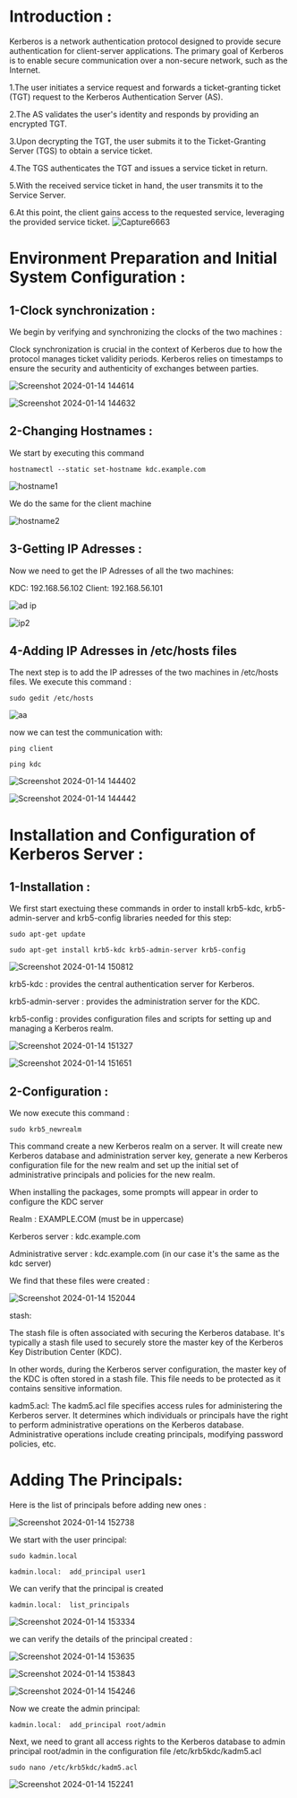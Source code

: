 # Introduction : 
Kerberos is a network authentication protocol designed to provide secure authentication for client-server applications. The primary goal of Kerberos is to enable secure communication over a non-secure network, such as the Internet.

1.The user initiates a service request and forwards a ticket-granting ticket (TGT) request to the Kerberos Authentication Server (AS).

2.The AS validates the user's identity and responds by providing an encrypted TGT.

3.Upon decrypting the TGT, the user submits it to the Ticket-Granting Server (TGS) to obtain a service ticket.

4.The TGS authenticates the TGT and issues a service ticket in return.

5.With the received service ticket in hand, the user transmits it to the Service Server.

6.At this point, the client gains access to the requested service, leveraging the provided service ticket.
![Capture6663](https://github.com/Nourbh17/kerberos2/assets/92574404/92db684c-8bf1-4036-b4ae-996d96623549)




# Environment Preparation and Initial System Configuration :

## 1-Clock synchronization : 
We begin by verifying and synchronizing the clocks of the two machines : 

Clock synchronization is crucial in the context of Kerberos due to how the protocol manages ticket validity periods. Kerberos relies on timestamps to ensure the security and authenticity of exchanges between parties.

![Screenshot 2024-01-14 144614](https://github.com/Nourbh17/kerberos2/assets/92574404/7b35013d-860f-452f-aa41-9cf4c448e348)

![Screenshot 2024-01-14 144632](https://github.com/Nourbh17/kerberos2/assets/92574404/3fbde299-f6e7-4c8f-9cad-bfd30abbf7bf)

## 2-Changing Hostnames : 
We start by executing this command

`hostnamectl --static set-hostname kdc.example.com`

![hostname1](https://github.com/Nourbh17/kerberos2/assets/92574404/06d45841-cc56-4b3e-a3aa-3b6389471dc7)

We do the same for the client machine

![hostname2](https://github.com/Nourbh17/kerberos2/assets/92574404/c1d6b310-053c-485b-80ab-c66dfb79cc66)

## 3-Getting IP Adresses :
Now we need to get the IP Adresses of all the two machines: 

KDC: 192.168.56.102
Client: 192.168.56.101

![ad ip](https://github.com/Nourbh17/kerberos2/assets/92574404/46791893-d9c1-41c0-a98e-fb0796bc54f6)

![ip2](https://github.com/Nourbh17/kerberos2/assets/92574404/ae6c68e1-6d12-4752-a115-54d8e2c4a791)


## 4-Adding IP Adresses in /etc/hosts files

The next step is to add the IP adresses of the two machines in /etc/hosts files. We execute this command :

`sudo gedit /etc/hosts`


![aa](https://github.com/Nourbh17/kerberos2/assets/92574404/da67517c-7939-4a73-983c-a2ed4def43e5)


now we can test the communication with:

`ping client` 

`ping kdc`

![Screenshot 2024-01-14 144402](https://github.com/Nourbh17/kerberos2/assets/92574404/746ace56-5fbf-4652-9ab3-9e9b7b006d05)

![Screenshot 2024-01-14 144442](https://github.com/Nourbh17/kerberos2/assets/92574404/6d319a83-998d-42eb-b2ee-5ff49d303bdb)




# Installation and Configuration of Kerberos Server :

## 1-Installation :

 We first start exectuing these commands in order to install krb5-kdc, krb5-admin-server and krb5-config libraries needed for this step:

`sudo apt-get update`

`sudo apt-get install krb5-kdc krb5-admin-server krb5-config`

![Screenshot 2024-01-14 150812](https://github.com/Nourbh17/kerberos2/assets/92574404/fe4d17a4-2561-4737-a224-36d83e38b68d)

krb5-kdc : provides the central authentication server for Kerberos.

krb5-admin-server : provides the administration server for the KDC.

krb5-config : provides configuration files and scripts for setting up and managing a Kerberos realm.

![Screenshot 2024-01-14 151327](https://github.com/Nourbh17/kerberos2/assets/92574404/2e20fb00-afe9-452c-849c-18558b4a3a58)

![Screenshot 2024-01-14 151651](https://github.com/Nourbh17/kerberos2/assets/92574404/2c0c17fb-0cc7-46eb-9d9b-d1cb6c3009ad)


## 2-Configuration :
We now execute this command :

`sudo krb5_newrealm`

This command create a new Kerberos realm on a server. It will create new Kerberos database and administration server key, generate a new Kerberos configuration file for the new realm and set up the initial set of administrative principals and policies for the new realm.

When installing the packages, some prompts will appear in order to configure the KDC server

Realm : EXAMPLE.COM (must be in uppercase) 

Kerberos server : kdc.example.com 

Administrative server : kdc.example.com (in our case it's the same as the kdc server)


We find that these files were created : 

![Screenshot 2024-01-14 152044](https://github.com/Nourbh17/kerberos2/assets/92574404/5abcd088-d30e-4c27-9051-0df22d47dfcd) 


stash:

The stash file is often associated with securing the Kerberos database. It's typically a stash file used to securely store the master key of the Kerberos Key Distribution Center (KDC).

In other words, during the Kerberos server configuration, the master key of the KDC is often stored in a stash file. This file needs to be protected as it contains sensitive information.

kadm5.acl:
The kadm5.acl file specifies access rules for administering the Kerberos server. It determines which individuals or principals have the right to perform administrative operations on the Kerberos database. Administrative operations include creating principals, modifying password policies, etc.





# Adding The Principals: 

Here is the list of principals before adding new ones :

![Screenshot 2024-01-14 152738](https://github.com/Nourbh17/kerberos2/assets/92574404/34ee8353-4889-4a5a-9db1-2113838417a8)

We start with the user principal:

`sudo kadmin.local`

`kadmin.local:  add_principal user1`


We can verify that the principal is created

`kadmin.local:  list_principals`

![Screenshot 2024-01-14 153334](https://github.com/Nourbh17/kerberos2/assets/92574404/f2e6b7ce-0376-4f7d-a939-01771a489a1d)

we can verify the details of the principal created : 

![Screenshot 2024-01-14 153635](https://github.com/Nourbh17/kerberos2/assets/92574404/cf0b723f-a514-45b8-a3a4-ddb4c87a4263)

![Screenshot 2024-01-14 153843](https://github.com/Nourbh17/kerberos2/assets/92574404/1188e1e5-642e-40b9-b81a-d011807a5ce4)

![Screenshot 2024-01-14 154246](https://github.com/Nourbh17/kerberos2/assets/92574404/7153e20e-5511-4dc7-b67e-0116e606dbcd)

Now we create the admin principal:

`kadmin.local:  add_principal root/admin`


Next, we need to grant all access rights to the Kerberos database to admin principal root/admin in the configuration file /etc/krb5kdc/kadm5.acl

`sudo nano /etc/krb5kdc/kadm5.acl`

![Screenshot 2024-01-14 152241](https://github.com/Nourbh17/kerberos2/assets/92574404/aeecb2e0-ea5b-47dd-b6ed-7a53c498e90d)


